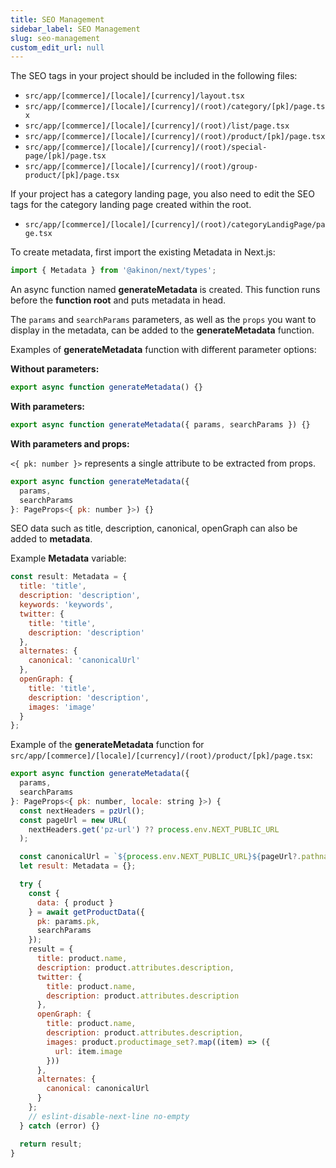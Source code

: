 ```yaml
---
title: SEO Management
sidebar_label: SEO Management
slug: seo-management
custom_edit_url: null
---
```


The SEO tags in your project should be included in the following files:

- `src/app/[commerce]/[locale]/[currency]/layout.tsx`
- `src/app/[commerce]/[locale]/[currency]/(root)/category/[pk]/page.tsx`
- `src/app/[commerce]/[locale]/[currency]/(root)/list/page.tsx`
- `src/app/[commerce]/[locale]/[currency]/(root)/product/[pk]/page.tsx`
- `src/app/[commerce]/[locale]/[currency]/(root)/special-page/[pk]/page.tsx`
- `src/app/[commerce]/[locale]/[currency]/(root)/group-product/[pk]/page.tsx`

If your project has a category landing page, you also need to edit the SEO tags for the category landing page created within the root.

- `src/app/[commerce]/[locale]/[currency]/(root)/categoryLandigPage/page.tsx`

To create metadata, first import the existing Metadata in Next.js:

```javascript
import { Metadata } from '@akinon/next/types';
```

An async function named **generateMetadata** is created. This function runs before the **function root** and puts metadata in head.

The `params` and `searchParams` parameters, as well as the `props` you want to display in the metadata, can be added to the **generateMetadata** function.

Examples of **generateMetadata** function with different parameter options:

**Without parameters:**

```javascript
export async function generateMetadata() {}
```

**With parameters:**

```javascript
export async function generateMetadata({ params, searchParams }) {}
```

**With parameters and props:**

`<{ pk: number }>` represents a single attribute to be extracted from props.

```javascript
export async function generateMetadata({
  params,
  searchParams
}: PageProps<{ pk: number }>) {}
```

SEO data such as title, description, canonical, openGraph can also be added to **metadata**.

Example **Metadata** variable:

```javascript
const result: Metadata = {
  title: 'title',
  description: 'description',
  keywords: 'keywords',
  twitter: {
    title: 'title',
    description: 'description'
  },
  alternates: {
    canonical: 'canonicalUrl'
  },
  openGraph: {
    title: 'title',
    description: 'description',
    images: 'image'
  }
};
```

Example of the **generateMetadata** function for `src/app/[commerce]/[locale]/[currency]/(root)/product/[pk]/page.tsx`:

```javascript
export async function generateMetadata({
  params,
  searchParams
}: PageProps<{ pk: number, locale: string }>) {
  const nextHeaders = pzUrl();
  const pageUrl = new URL(
    nextHeaders.get('pz-url') ?? process.env.NEXT_PUBLIC_URL
  );

  const canonicalUrl = `${process.env.NEXT_PUBLIC_URL}${pageUrl?.pathname}`;
  let result: Metadata = {};

  try {
    const {
      data: { product }
    } = await getProductData({
      pk: params.pk,
      searchParams
    });
    result = {
      title: product.name,
      description: product.attributes.description,
      twitter: {
        title: product.name,
        description: product.attributes.description
      },
      openGraph: {
        title: product.name,
        description: product.attributes.description,
        images: product.productimage_set?.map((item) => ({
          url: item.image
        }))
      },
      alternates: {
        canonical: canonicalUrl
      }
    };
    // eslint-disable-next-line no-empty
  } catch (error) {}

  return result;
}
```
